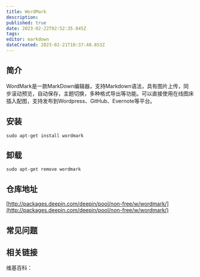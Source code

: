 ```yaml
---
title: WordMark
description: 
published: true
date: 2023-02-22T02:52:35.845Z
tags: 
editor: markdown
dateCreated: 2023-02-21T10:37:48.853Z
---
```


## 简介

WordMark是一款MarkDown编辑器，支持Markdown语法，具有图片上传，同步滚动预览，自动保存，主题切换，多种格式导出等功能。可以直接使用在线图床插入配图，支持发布到Wordpress、GitHub、Evernote等平台。

## 安装

`sudo apt-get install wordmark`

## 卸载

`sudo apt-get remove wordmark`

## 仓库地址

[http://packages.deepin.com/deepin/pool/non-free/w/wordmark/](http://packages.deepin.com/deepin/pool/non-free/w/wordmark/)

## 常见问题

## 相关链接

维基百科：
